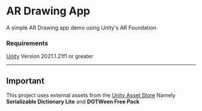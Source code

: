 # AR Drawing App
A simple AR Drawing app demo using Unity's AR Foundation

### Requirements
[Unity](https://unity.com) Version 2021.1.21f1 or greater

--------------------------------------------
Important
--------------------------------------------
This project uses external assets from the [Unity Asset Store](https://assetstore.unity.com)
Namely **Serializable Dictionary Lite** and **DOTWeen Free Pack**
